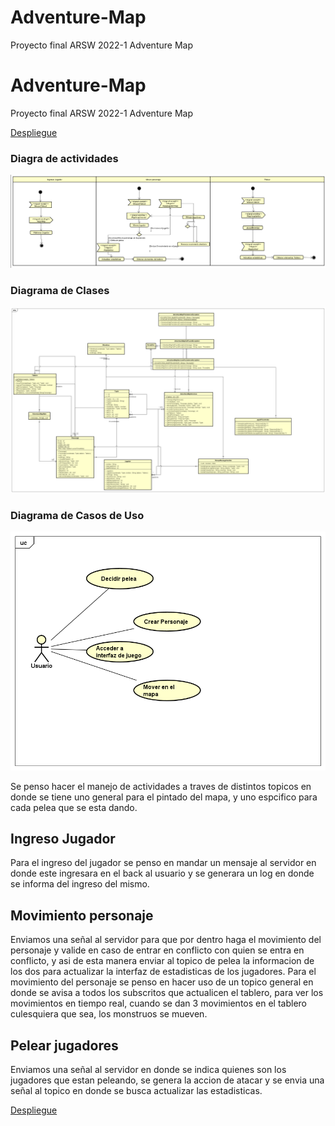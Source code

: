 # Adventure-Map
Proyecto final ARSW 2022-1 Adventure Map

# Adventure-Map
Proyecto final ARSW 2022-1 Adventure Map

[Despliegue](https://adventuremap.herokuapp.com/AdventureMap/Index.html)

### Diagra de actividades  
![DiagramaActividades](https://github.com/2022-1-AdventureMap-ARSW/Adventure-Map/blob/main/Img/Diagrama%20de%20actividades.png)  


### Diagrama de Clases
![DiagramaActividades](https://github.com/2022-1-AdventureMap-ARSW/Adventure-Map/blob/main/Img/Clases.png)  


### Diagrama de Casos de Uso
![DiagramaActividades](https://github.com/2022-1-AdventureMap-ARSW/Adventure-Map/blob/main/Img/casosUso.png)

Se penso hacer el manejo de actividades a traves de distintos topicos en donde se tiene uno general para el pintado del mapa, y uno espcifico para cada pelea que se esta dando.

 ## Ingreso Jugador  
 Para el ingreso del jugador se penso en mandar un mensaje al servidor en donde este ingresara en el back al usuario y se generara un log en donde se informa del ingreso del mismo.  

 ## Movimiento personaje  

 Enviamos una señal al servidor para que por dentro haga el movimiento del personaje y valide en caso de entrar en conflicto con quien se entra en conflicto, y asi de esta manera enviar al topico de pelea la informacion de los dos para actualizar la interfaz de estadisticas de los jugadores. Para el movimiento del personaje se penso en hacer uso de un topico general en donde se avisa a todos los subscritos que actualicen el tablero, para ver los movimientos en tiempo real, cuando se dan 3 movimientos en el tablero culesquiera que sea, los monstruos se mueven.

 ## Pelear jugadores  

 Enviamos una señal al servidor en donde se indica quienes son los jugadores que estan peleando, se genera la accion de atacar y se envia una señal al topico en donde se busca actualizar las estadisticas.






[Despliegue](https://adventuremap.herokuapp.com/AdventureMap/Index.html)
